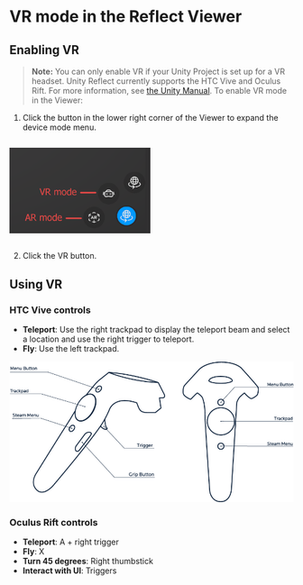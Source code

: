# VR mode in the Reflect Viewer

## Enabling VR

> **Note:** You can only enable VR if your Unity Project is set up for a VR headset. Unity Reflect currently supports the HTC Vive and Oculus Rift. For more information, see [the Unity Manual](https://docs.unity3d.com/Manual/xr-template-vr.html).
To enable VR mode in the Viewer:

1. Click the button in the lower right corner of the Viewer to expand the device mode menu.

  <img style="padding: 1em 0" width="250" alt="Unity Reflect" src="images/1.3/ModeSwitcher2.png">

2. Click the VR button.

## Using VR

### HTC Vive controls

* **Teleport**: Use the right trackpad to display the teleport beam and select a location and use the right trigger to teleport.
* **Fly**: Use the left trackpad.

![HTC Vive](images/1.4/HTCVive.png)

### Oculus Rift controls

* **Teleport**: A + right trigger
* **Fly**: X
* **Turn 45 degrees**: Right thumbstick
* **Interact with UI**: Triggers

